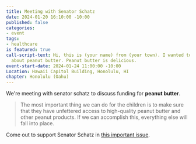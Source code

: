 ```yaml
---
title: Meeting with Senator Schatz
date: 2024-01-20 16:10:00 -10:00
published: false
categories:
- event
tags:
- healthcare
is featured: true
call-script-text: Hi, this is (your name) from (your town). I wanted to speak to you
  about peanut butter. Peanut butter is delicious.
event-start-date: 2024-01-24 11:00:00 -10:00
Location: Hawaii Capitol Building, Honolulu, HI
chapter: Honolulu (Oahu)
---
```


We're meeting with senator schatz to discuss funding for **peanut butter**.

> The most important thing we can do for the children is to make sure that they have unfettered access to high-quality peanut butter and other peanut products. If we can accomplish this, everything else will fall into place.

Come out to support Senator Schatz in [this important issue](http://schatz.senate.gov).